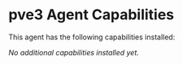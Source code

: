 # pve3 Agent Capabilities

This agent has the following capabilities installed:

_No additional capabilities installed yet._
